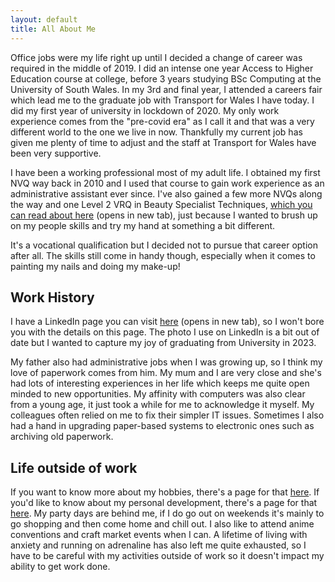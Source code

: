 ```yaml
---
layout: default
title: All About Me
---
```


[comment]: # (re-write this page later)

Office jobs were my life right up until I decided a change of career was required in the middle of 2019.  I did an intense one year Access to Higher Education course at college, before 3 years studying BSc Computing at the University of South Wales.  In my 3rd and final year, I attended a careers fair which lead me to the graduate job with Transport for Wales I have today.  I did my first year of university in lockdown of 2020.  My only work experience comes from the "pre-covid era" as I call it and that was a very different world to the one we live in now.  Thankfully my current job has given me plenty of time to adjust and the staff at Transport for Wales have been very supportive.

I have been a working professional most of my adult life.  I obtained my first NVQ way back in 2010 and I used that course to gain work experience as an administrative assistant ever since.  I've also gained a few more NVQs along the way and one Level 2 VRQ in Beauty Specialist Techniques, <a href="https://www.cymoedd.ac.uk/course-detail/level-2--in-beauty-therapy/?course_id=7BF203AA" target="_blank">which you can read about here</a> (opens in new tab), just because I wanted to brush up on my people skills and try my hand at something a bit different.  

It's a vocational qualification but I decided not to pursue that career option after all.  The skills still come in handy though, especially when it comes to painting my nails and doing my make-up!

## Work History

I have a LinkedIn page you can visit <a href="https://www.linkedin.com/in/shelley-lay-932577b4/" target="_blank">here</a> (opens in new tab), so I won't bore you with the details on this page. The photo I use on LinkedIn is a bit out of date but I wanted to capture my joy of graduating from University in 2023.

My father also had administrative jobs when I was growing up, so I think my love of paperwork comes from him.  My mum and I are very close and she's had lots of interesting experiences in her life which keeps me quite open minded to new opportunities.  My affinity with computers was also clear from a young age, it just took a while for me to acknowledge it myself.  My colleagues often relied on me to fix their simpler IT issues.  Sometimes I also had a hand in upgrading paper-based systems to electronic ones such as archiving old paperwork.

## Life outside of work

If you want to know more about my hobbies, there's a page for that [here](/interests). If you'd like to know about my personal development, there's a page for that [here](/personal-dev).  My party days are behind me, if I do go out on weekends it's mainly to go shopping and then come home and chill out.  I also like to attend anime conventions and craft market events when I can.  A lifetime of living with anxiety and running on adrenaline has also left me quite exhausted, so I have to be careful with my activities outside of work so it doesn't impact my ability to get work done.
